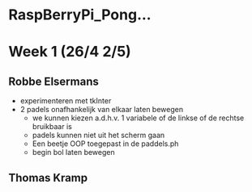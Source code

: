 # RaspBerryPi_Pong...

# Week 1 (26/4 2/5)
## Robbe Elsermans
* experimenteren met tkInter
* 2 padels onafhankelijk van elkaar laten bewegen
    * we kunnen kiezen a.d.h.v. 1 variabele of de linkse of de rechtse bruikbaar is
    * padels kunnen niet uit het scherm gaan
    * Een beetje OOP toegepast in de paddels.ph
    * begin bol laten bewegen

## Thomas Kramp